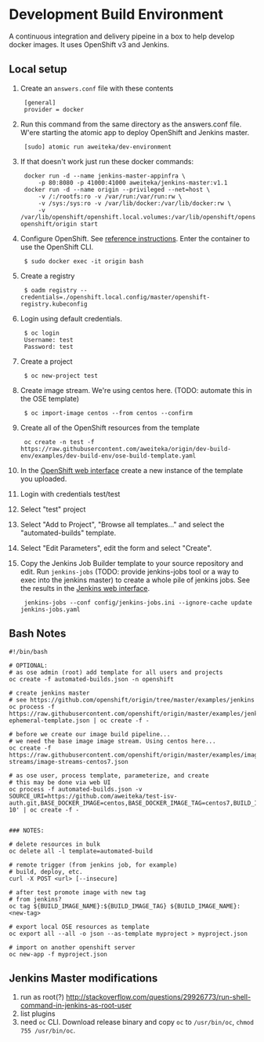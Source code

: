 # Development Build Environment

A continuous integration and delivery pipeine in a box to help develop docker images. It uses OpenShift v3 and Jenkins.

## Local setup

1. Create an `answers.conf` file with these contents

        [general]
        provider = docker

1. Run this command from the same directory as the answers.conf file. W'ere starting the atomic app to deploy OpenShift and Jenkins master.

        [sudo] atomic run aweiteka/dev-environment

1. If that doesn't work just run these docker commands:

        docker run -d --name jenkins-master-appinfra \
            -p 80:8080 -p 41000:41000 aweiteka/jenkins-master:v1.1
        docker run -d --name origin --privileged --net=host \
            -v /:/rootfs:ro -v /var/run:/var/run:rw \
            -v /sys:/sys:ro -v /var/lib/docker:/var/lib/docker:rw \
            -v /var/lib/openshift/openshift.local.volumes:/var/lib/openshift/openshift.local.volumes openshift/origin start

1. Configure OpenShift. See [reference instructions](https://github.com/openshift/origin#getting-started). Enter the container to use the OpenShift CLI.

        $ sudo docker exec -it origin bash

1. Create a registry

        $ oadm registry --credentials=./openshift.local.config/master/openshift-registry.kubeconfig

1. Login using default credentials.

        $ oc login
        Username: test
        Password: test

1. Create a project

        $ oc new-project test

1. Create image stream. We're using centos here. (TODO: automate this in the OSE template)

        $ oc import-image centos --from centos --confirm

1. Create all of the OpenShift resources from the template

        oc create -n test -f https://raw.githubusercontent.com/aweiteka/origin/dev-build-env/examples/dev-build-env/ose-build-template.yaml

1. In the [OpenShift web interface](https://localhost:8443) create a new instance of the template you uploaded.
  1. Login with credentials test/test
  1. Select "test" project
  1. Select "Add to Project", "Browse all templates..." and select the "automated-builds" template.
  1. Select "Edit Parameters", edit the form and select "Create".

1. Copy the Jenkins Job Builder template to your source repository and edit. Run `jenkins-jobs` (TODO: provide jenkins-jobs tool or a way to exec into the jenkins master) to create a whole pile of jenkins jobs. See the results in the [Jenkins web interface](http://localhost).

        jenkins-jobs --conf config/jenkins-jobs.ini --ignore-cache update jenkins-jobs.yaml



## Bash Notes

```
#!/bin/bash

# OPTIONAL:
# as ose admin (root) add template for all users and projects
oc create -f automated-builds.json -n openshift

# create jenkins master
# see https://github.com/openshift/origin/tree/master/examples/jenkins
oc process -f https://raw.githubusercontent.com/openshift/origin/master/examples/jenkins/jenkins-ephemeral-template.json | oc create -f -

# before we create our image build pipeline...
# we need the base image image stream. Using centos here...
oc create -f https://raw.githubusercontent.com/openshift/origin/master/examples/image-streams/image-streams-centos7.json

# as ose user, process template, parameterize, and create
# this may be done via web UI
oc process -f automated-builds.json -v SOURCE_URI=https://github.com/aweiteka/test-isv-auth.git,BASE_DOCKER_IMAGE=centos,BASE_DOCKER_IMAGE_TAG=centos7,BUILD_IMAGE_NAME=acmeapp,NAME=acme,TEST_CMD='/usr/bin/sleep 10' | oc create -f -


### NOTES:

# delete resources in bulk
oc delete all -l template=automated-build

# remote trigger (from jenkins job, for example)
# build, deploy, etc.
curl -X POST <url> [--insecure]

# after test promote image with new tag
# from jenkins?
oc tag ${BUILD_IMAGE_NAME}:${BUILD_IMAGE_TAG} ${BUILD_IMAGE_NAME}:<new-tag>

# export local OSE resources as template
oc export all --all -o json --as-template myproject > myproject.json

# import on another openshift server
oc new-app -f myproject.json
```

## Jenkins Master modifications

1. run as root(?) http://stackoverflow.com/questions/29926773/run-shell-command-in-jenkins-as-root-user
1. list plugins
1. need `oc` CLI. Download release binary and copy `oc` to `/usr/bin/oc`, `chmod 755 /usr/bin/oc`.

